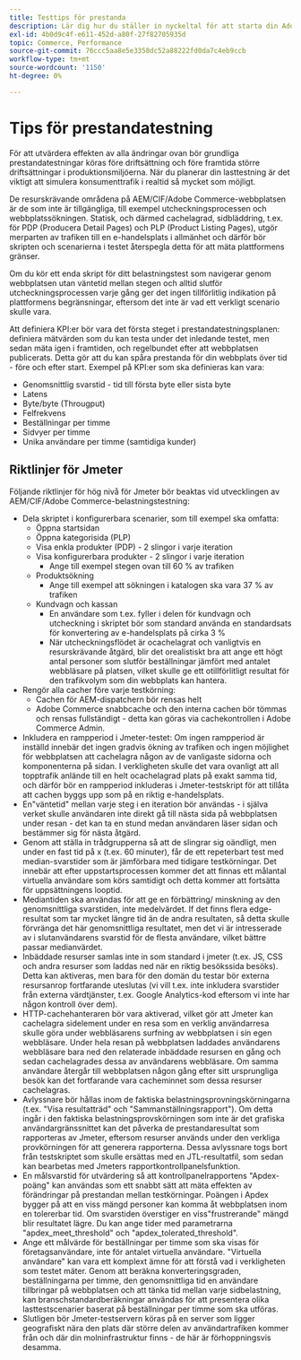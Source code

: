 ```yaml
---
title: Testtips för prestanda
description: Lär dig hur du ställer in nyckeltal för att starta din Adobe Commerce- och Adobe Experience Manager-lösning.
exl-id: 4b0d9c4f-e611-452d-a80f-27f82705935d
topic: Commerce, Performance
source-git-commit: 76ccc5aa8e5e3358dc52a88222fd0da7c4eb9ccb
workflow-type: tm+mt
source-wordcount: '1150'
ht-degree: 0%

---
```


# Tips för prestandatestning

För att utvärdera effekten av alla ändringar ovan bör grundliga prestandatestningar köras före driftsättning och före framtida större driftsättningar i produktionsmiljöerna. När du planerar din lasttestning är det viktigt att simulera konsumenttrafik i realtid så mycket som möjligt.

De resurskrävande områdena på AEM/CIF/Adobe Commerce-webbplatsen är de som inte är tillgängliga, till exempel utcheckningsprocessen och webbplatssökningen. Statisk, och därmed cachelagrad, sidbläddring, t.ex. för PDP (Producera Detail Pages) och PLP (Product Listing Pages), utgör merparten av trafiken till en e-handelsplats i allmänhet och därför bör skripten och scenarierna i testet återspegla detta för att mäta plattformens gränser.

Om du kör ett enda skript för ditt belastningstest som navigerar genom webbplatsen utan väntetid mellan stegen och alltid slutför utcheckningsprocessen varje gång ger det ingen tillförlitlig indikation på plattformens begränsningar, eftersom det inte är vad ett verkligt scenario skulle vara.

Att definiera KPI:er bör vara det första steget i prestandatestningsplanen: definiera mätvärden som du kan testa under det inledande testet, men sedan mäta igen i framtiden, och regelbundet efter att webbplatsen publicerats. Detta gör att du kan spåra prestanda för din webbplats över tid - före och efter start. Exempel på KPI:er som ska definieras kan vara:

- Genomsnittlig svarstid - tid till första byte eller sista byte
- Latens
- Byte/byte (Througput)
- Felfrekvens
- Beställningar per timme
- Sidvyer per timme
- Unika användare per timme (samtidiga kunder)

## Riktlinjer för Jmeter

Följande riktlinjer för hög nivå för Jmeter bör beaktas vid utvecklingen av AEM/CIF/Adobe Commerce-belastningstestning:

- Dela skriptet i konfigurerbara scenarier, som till exempel ska omfatta:
   - Öppna startsidan
   - Öppna kategorisida (PLP)
   - Visa enkla produkter (PDP) - 2 slingor i varje iteration
   - Visa konfigurerbara produkter - 2 slingor i varje iteration
      - Ange till exempel stegen ovan till 60 % av trafiken
   - Produktsökning
      - Ange till exempel att sökningen i katalogen ska vara 37 % av trafiken
   - Kundvagn och kassan
      - En användare som t.ex. fyller i delen för kundvagn och utcheckning i skriptet bör som standard använda en standardsats för konvertering av e-handelsplats på cirka 3 %
      - När utcheckningsflödet är ocachelagrat och vanligtvis en resurskrävande åtgärd, blir det orealistiskt bra att ange ett högt antal personer som slutför beställningar jämfört med antalet webbläsare på platsen, vilket skulle ge ett otillförlitligt resultat för den trafikvolym som din webbplats kan hantera.
- Rengör alla cacher före varje testkörning:
   - Cachen för AEM-dispatchern bör rensas helt
   - Adobe Commerce snabbcache och den interna cachen bör tömmas och rensas fullständigt - detta kan göras via cachekontrollen i Adobe Commerce Admin.
- Inkludera en rampperiod i Jmeter-testet: Om ingen rampperiod är inställd innebär det ingen gradvis ökning av trafiken och ingen möjlighet för webbplatsen att cachelagra någon av de vanligaste sidorna och komponenterna på sidan. I verkligheten skulle det vara ovanligt att all topptrafik anlände till en helt ocachelagrad plats på exakt samma tid, och därför bör en rampperiod inkluderas i Jmeter-testskript för att tillåta att cachen byggs upp som på en riktig e-handelsplats.
- En&quot;väntetid&quot; mellan varje steg i en iteration bör användas - i själva verket skulle användaren inte
direkt gå till nästa sida på webbplatsen under resan - det kan ta en stund medan användaren läser sidan och bestämmer sig för nästa åtgärd.
- Genom att ställa in trådgrupperna så att de slingrar sig oändligt, men under en fast tid på x (t.ex. 60 minuter), får de ett repeterbart test med median-svarstider som är jämförbara med tidigare testkörningar. Det innebär att efter uppstartsprocessen kommer det att finnas ett målantal virtuella användare som körs samtidigt och detta kommer att fortsätta för uppsättningens looptid.
- Mediantiden ska användas för att ge en förbättring/ minskning av den genomsnittliga svarstiden, inte medelvärdet. If
det finns flera edge-resultat som tar mycket längre tid än de andra resultaten, så detta skulle förvränga det här genomsnittliga resultatet, men det vi är intresserade av i slutanvändarens svarstid för de flesta användare, vilket bättre passar medianvärdet.
- Inbäddade resurser samlas inte in som standard i jmeter (t.ex. JS, CSS och andra resurser som laddas ned när en riktig besökssida besöks). Detta kan aktiveras, men bara för den domän du testar bör externa resursanrop fortfarande uteslutas (vi vill t.ex. inte inkludera svarstider från externa värdtjänster, t.ex. Google Analytics-kod eftersom vi inte har någon kontroll över dem).
- HTTP-cachehanteraren bör vara aktiverad, vilket gör att Jmeter kan cachelagra sidelement under en resa som
en verklig användarresa skulle göra under webbläsarens surfning av webbplatsen i sin egen webbläsare. Under hela resan på webbplatsen laddades användarens webbläsare bara ned den relaterade inbäddade resursen en gång och sedan cachelagrades dessa av användarens webbläsare. Om samma användare återgår till webbplatsen någon gång efter sitt ursprungliga besök kan det fortfarande vara cacheminnet som dessa resurser cachelagras.
- Avlyssnare bör hållas inom de faktiska belastningsprovningskörningarna (t.ex. &quot;Visa resultatträd&quot; och &quot;Sammanställningsrapport&quot;). Om detta ingår i den faktiska belastningsprovskörningen som inte är det grafiska användargränssnittet kan det påverka de prestandaresultat som rapporteras av Jmeter, eftersom resurser används under den verkliga provkörningen för att generera rapporterna. Dessa avlyssnare togs bort från testskriptet som skulle ersättas med en JTL-resultatfil, som sedan kan bearbetas med Jmeters rapportkontrollpanelsfunktion.
- En målsvarstid för utvärdering så att kontrollpanelrapportens &quot;Apdex-poäng&quot; kan användas som ett snabbt sätt att mäta effekten av förändringar på prestandan mellan testkörningar. Poängen i Apdex bygger på att en viss mängd personer kan komma åt webbplatsen inom en tolererbar tid. Om svarstiden överstiger en viss&quot;frustrerande&quot; mängd blir resultatet lägre. Du kan ange tider med parametrarna &quot;apdex_meet_threshold&quot; och &quot;apdex_tolerated_threshold&quot;.
- Ange ett målvärde för beställningar per timme som ska visas för företagsanvändare, inte för antalet virtuella användare. &quot;Virtuella användare&quot; kan vara ett komplext ämne för att förstå vad i verkligheten som testet mäter. Genom att beräkna konverteringsgraden, beställningarna per timme, den genomsnittliga tid en användare tillbringar på webbplatsen och att tänka tid mellan varje sidbelastning, kan branschstandardberäkningar användas för att presentera olika lasttestscenarier baserat på beställningar per timme som ska utföras.
- Slutligen bör Jmeter-testservern köras på en server som ligger geografiskt nära den plats där större delen av användartrafiken kommer från och där din molninfrastruktur finns - de här är förhoppningsvis desamma.
